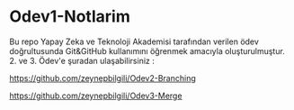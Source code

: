 # Odev1-Notlarim
Bu repo Yapay Zeka ve Teknoloji Akademisi tarafından verilen ödev doğrultusunda Git&GitHub kullanımını öğrenmek amacıyla oluşturulmuştur.
2. ve 3. Ödev'e şuradan ulaşabilirsiniz :

https://github.com/zeynepbilgili/Odev2-Branching

https://github.com/zeynepbilgili/Odev3-Merge
